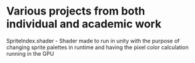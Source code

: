 # Various projects from both individual and academic work

SpriteIndex.shader - Shader made to run in unity with the purpose of changing sprite palettes in runtime and having the pixel color calculation running in the GPU